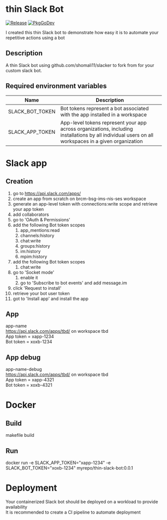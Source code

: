 # thin Slack Bot

[![Release](https://img.shields.io/github/release/orensho/thin-slack-bot/all.svg)](https://github.com/orensho/thin-slack-bot/latest)
[![PkgGoDev](https://pkg.go.dev/badge/orensho/thin-slack-bot/)](https://github.com/orensho/thin-slack-bot/)

I created this thin Slack bot to demonstrate how easy it is to automate your repetitive actions using a bot

## Description

A thin Slack bot using github.com/shomali11/slacker to fork from for your custom slack bot.

## Required environment variables

| Name                     | Description                                                                                                                                         |
|--------------------------|-----------------------------------------------------------------------------------------------------------------------------------------------------|
| SLACK_BOT_TOKEN          | Bot tokens represent a bot associated with the app installed in a workspace                                                                         |
| SLACK_APP_TOKEN          | App-level tokens represent your app across organizations, including installations by all individual users on all workspaces in a given organization | |

# Slack app

## Creation

1. go to https://api.slack.com/apps/
2. create an app from scratch on brcm-bsg-ims-nis-ses workspace
3. generate an app-level token with  connections:write scope and retrieve your app token
4. add collaborators
5. go to 'OAuth & Permissions'
6. add the following Bot token scopes 
   1. app_mentions:read
   2. channels:history 
   3. chat:write 
   4. groups:history 
   5. im:history 
   6. mpim:history
7. add the following Bot token scopes
   1. chat:write
8. go to 'Socket mode'
   1. enable it
   2. go to  'Subscribe to bot events' and add message.im
10. click 'Request to install'
12. retrieve your bot user token
13. got to 'Install app' and install the app

## App
app-name<br />
https://api.slack.com/apps/tbd/ on workspace tbd<br />
App token = xapp-1234<br />
Bot token = xoxb-1234

## App debug
app-name-debug<br />
https://api.slack.com/apps/tbd/ on workspace tbd<br />
App token = xapp-4321<br />
Bot token = xoxb-4321

# Docker 

## Build

makefile build

## Run

docker run -e SLACK_APP_TOKEN="xapp-1234" -e SLACK_BOT_TOKEN="xoxb-1234" myrepo/thin-slack-bot:0.0.1

# Deployment

Your containerized Slack bot should be deployed on a workload to provide availability<br />
It is recommended to create a CI pipeline to automate deployment 



